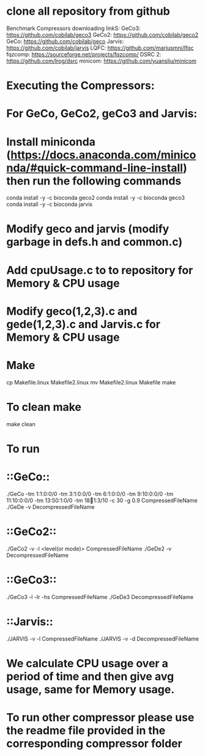 # clone all repository from github
Benchmark Compressors downloading linkS:
GeCo3: https://github.com/cobilab/geco3
GeCo2: https://github.com/cobilab/geco2 
GeCo: https://github.com/cobilab/geco
Jarvis: https://github.com/cobilab/jarvis
LQFC: https://github.com/mariusmni/lfqc
fqzcomp: https://sourceforge.net/projects/fqzcomp/
DSRC 2: https://github.com/lrog/dsrc
minicom: https://github.com/yuansliu/minicom

# Executing the Compressors:

# For GeCo, GeCo2, geCo3 and Jarvis:

# Install miniconda (https://docs.anaconda.com/miniconda/#quick-command-line-install) then run the following commands

conda install -y -c bioconda geco2
conda install -y -c bioconda geco3
conda install -y -c bioconda jarvis

# Modify geco and jarvis (modify garbage in defs.h and common.c)

# Add cpuUsage.c to to repository for Memory & CPU usage

# Modify geco(1,2,3).c and gede(1,2,3).c and Jarvis.c for Memory & CPU usage

# Make

cp Makefile.linux Makefile2.linux
mv Makefile2.linux Makefile
make

# To clean make
make clean
 
# To run
# ::GeCo::
./GeCo -tm 1:1:0:0/0 -tm 3:1:0:0/0 -tm 6:1:0:0/0 -tm 9:10:0:0/0 -tm 11:10:0:0/0 -tm 13:50:1:0/0 -tm 18:100:1:3/10 -c 30 -g 0.9 CompressedFileName
./GeDe -v DecompressedFileName

# ::GeCo2::
./GeCo2 -v -l <level(or mode)> CompressedFileName
./GeDe2 -v DecompressedFileName

# ::GeCo3::
./GeCo3 -l <level> -lr <learning rate> -hs <hidden nodes> CompressedFileName
./GeDe3 DecompressedFileName

# ::Jarvis::
./JARVIS -v -l <level> CompressedFileName
./JARVIS -v -d DecompressedFileName

# We calculate CPU usage over a period of time and then give avg usage, same for Memory usage.

# To run other compressor please use the readme file provided in the corresponding compressor folder

